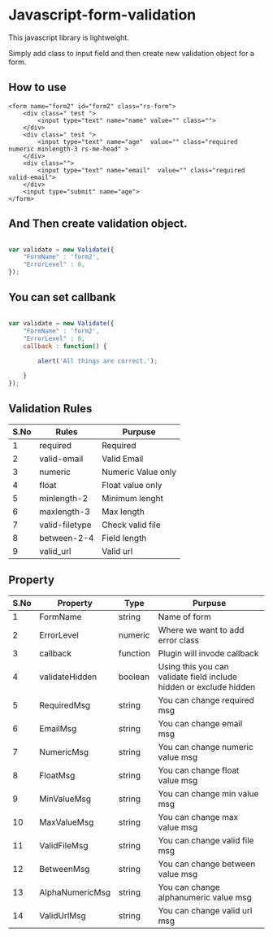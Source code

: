 # Javascript-form-validation

This javascript library is lightweight.


Simply add class to input field and then create new validation object for a form.

## How to use
```
<form name="form2" id="form2" class="rs-form">
	<div class=" test ">
		<input type="text" name="name" value="" class="">
	</div>
	<div class=" test ">
		<input type="text" name="age"  value="" class="required numeric minlength-3 rs-me-head" >
	</div>
	<div class="">
		<input type="text" name="email"  value="" class="required valid-email">
	</div>
	<input type="submit" name="age">
</form>
```
## And Then create validation object.
```javascript

var validate = new Validate({
	"FormName" : 'form2',
	"ErrorLevel" : 0,
});
```

## You can set callbank
```javascript

var validate = new Validate({
	"FormName" : 'form2',
	"ErrorLevel" : 0,
	callback : function() {
		
		alert('All things are correct.');

	}
});
```

## Validation Rules

S.No|Rules|Purpuse
---|---|---
1|required|Required
2|valid-email| Valid Email
3|numeric| Numeric Value only
4|float| Float value only
5|minlength-2|Minimum lenght
6|maxlength-3| Max length
7|valid-filetype|Check valid file
8|between-2-4|Field length
9|valid_url|Valid url
 
## Property

S.No|Property|Type|Purpuse
---|---|---|---
1|FormName|string|Name of form
2|ErrorLevel|numeric|Where we want to add error class
3|callback|function|Plugin will invode callback
4|validateHidden|boolean|Using this you can validate field include hidden or exclude hidden
5|RequiredMsg|string|You can change required msg
6|EmailMsg|string|You can change email msg
7|NumericMsg|string|You can change numeric value msg
8|FloatMsg|string|You can change float value msg
9|MinValueMsg|string|You can change min value msg
10|MaxValueMsg|string|You can change max value msg
11|ValidFileMsg|string|You can change valid file msg
12|BetweenMsg|string|You can change between value msg
13|AlphaNumericMsg|string|You can change alphanumeric value msg
14|ValidUrlMsg|string|You can change valid url msg
                
